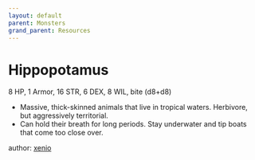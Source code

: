 ```yaml
---
layout: default
parent: Monsters
grand_parent: Resources
---
```

# Hippopotamus
8 HP, 1 Armor, 16 STR, 6 DEX, 8 WIL, bite (d8+d8)
- Massive, thick-skinned animals that live in tropical waters. Herbivore, but aggressively territorial. 
- Can hold their breath for long periods. Stay underwater and tip boats that come too close over.

author: [xenio](https://xenioinabottle.blogspot.com)
